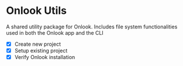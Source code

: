 # Onlook Utils

A shared utility package for Onlook. Includes file system functionalities used in both the Onlook app and the CLI

-   [x] Create new project
-   [x] Setup existing project
-   [x] Verify Onlook installation

